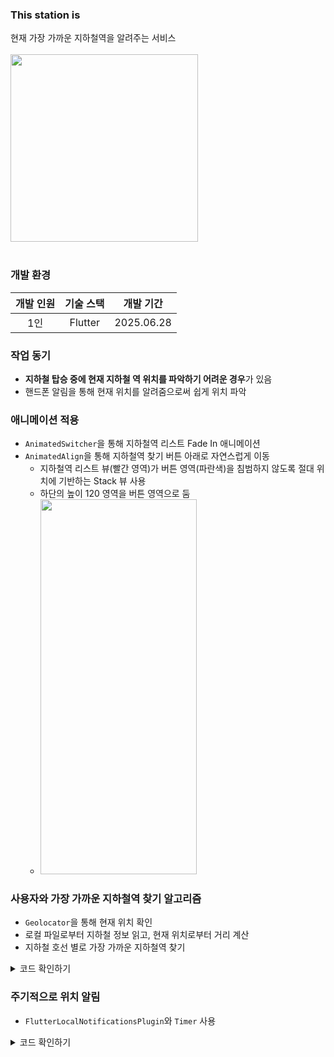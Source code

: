 ### This station is
현재 가장 가까운 지하철역을 알려주는 서비스<br/><br/>
<img src="https://github.com/user-attachments/assets/3ac72775-30ca-464b-b943-ec2a2e4e258b" style="width:300px"></img><br/><br/>

### 개발 환경
| 개발 인원 | 기술 스택 | 개발 기간  |
|:-----------:|:-----------:|:------------:|
| 1인       | Flutter   | 2025.06.28 |

### 작업 동기
- **지하철 탑승 중에 현재 지하철 역 위치를 파악하기 어려운 경우**가 있음
- 핸드폰 알림을 통해 현재 위치를 알려줌으로써 쉽게 위치 파악

### 애니메이션 적용
- `AnimatedSwitcher`을 통해 지하철역 리스트 Fade In 애니메이션
- `AnimatedAlign`을 통해 지하철역 찾기 버튼 아래로 자연스럽게 이동
  - 지하철역 리스트 뷰(빨간 영역)가 버튼 영역(파란색)을 침범하지 않도록 절대 위치에 기반하는 Stack 뷰 사용
  - 하단의 높이 120 영역을 버튼 영역으로 둠
  - <img src="https://github.com/user-attachments/assets/e0cb44e5-e361-4a19-89f9-5d7c3b59be2b"  width="250" height="600"/>
    
### 사용자와 가장 가까운 지하철역 찾기 알고리즘
- `Geolocator`을 통해 현재 위치 확인
- 로컬 파일로부터 지하철 정보 읽고, 현재 위치로부터 거리 계산
- 지하철 호선 별로 가장 가까운 지하철역 찾기

<details>
  <summary>코드 확인하기</summary>
  
```dart
  
  Future<Map<String, StationDistance>> _getNearestStationsByLine() async {
    final Position current = await _getPosition();
    final List<SubwayStation> stations = await _loadStations();

    final Map<String, StationDistance> result = {};
    final Map<String, double> minDistances = {};

    for (final s in stations) {
      final dist = Geolocator.distanceBetween(
        current.latitude,
        current.longitude,
        s.latitude,
        s.longitude,
      );

      final line = s.lineNumber;

      if (!result.containsKey(line) || dist < minDistances[line]!) {
        result[line] = StationDistance(s, dist);
        minDistances[line] = dist;
      }
    }
    return result;
  }
  ```
</details>

### 주기적으로 위치 알림
- `FlutterLocalNotificationsPlugin`와 `Timer` 사용
<details>
  <summary>코드 확인하기</summary>

```dart

  void _startSubwayStationNotification(SubwayStation selectedStation) async {
    final id = selectedStation.frCode;
    if (_timers.containsKey(id)) return;

    final stations = await _loadStations();
    final sameLineStations = stations
        .where((s) => s.lineNumber == selectedStation.lineNumber)
        .toList();

    final timer = Timer.periodic(const Duration(seconds: 10), (timer) async {
      try {
        final pos = await Geolocator.getCurrentPosition(
            desiredAccuracy: LocationAccuracy.high);

        SubwayStation? nearest;
        double minDist = double.infinity;

        for (final s in sameLineStations) {
          final dist = Geolocator.distanceBetween(
            pos.latitude,
            pos.longitude,
            s.latitude,
            s.longitude,
          );
          if (dist < minDist) {
            minDist = dist;
            nearest = s;
          }
        }

        if (nearest != null && minDist <= _arrivalThresholdMeters) {
          await _fln.show(
            0,
            '가장 가까운 지하철역 알림',
            '현재 ${nearest.name}으로부터 ${_formatDistance(minDist)} 떨어져 있습니다',
            const NotificationDetails(
              android: AndroidNotificationDetails(
                'arrival_channel',
                '도착 알림',
                importance: Importance.high,
                priority: Priority.high,
                icon: '@mipmap/ic_launcher',
              ),
              iOS: DarwinNotificationDetails(),
            ),
          );
          timer.cancel(); // 1회 알림 후 중지 (필요에 따라 반복 가능)
        }
      } catch (_) {
        // 오류 무시 또는 로깅
      }
    });

    _timers[id] = timer;
  }

  void _disableSubwayStationNotification(SubwayStation subwayStation) {
    final id = subwayStation.frCode;
    _timers[id]?.cancel();
    _timers.remove(id);
  }
```
</details>
